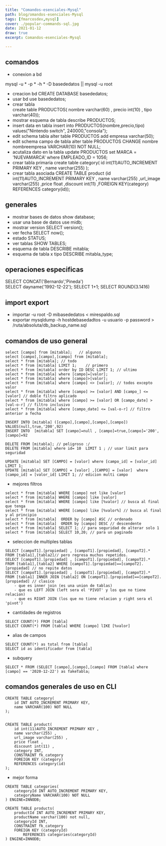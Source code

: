 ```yaml
---
title: "Comandos-esenciales-Mysql"
path: blog/omandos-esenciales-Mysql
tags: [fmarcosdev,mysql]
cover: ./popular-commands-sql.jpg
date: 2021-01-12
draw: true
excerpt: Comandos-esenciales-Mysql

---
```

## comandos  
- conexion a bd

mysql -u * -p * -h * -D basededatos    ||   mysql -u root    
- creacion bd
CREATE DATABASE basededatos;    
- usar bd
use basededatos;
- crear tabla    
create table PRODUCTOS( nombre varchar(60) , precio int(10) , tipo varchar(40));    
- mostrar esquema de  tabla
describe PRODUCTOS;  
- insert data en tabla
insert into PRODUCTOS(nombre,precio,tipo) values("Nintendo switch", 240000,"consola");  
- edit schema tabla
alter table PRODUCTOS add empresa varchar(50);    
- edit schema campo de tabla
alter table PRODUCTOS CHANGE nombre nombreempresa VARCHAR(10) NOT NULL;     
- acutaliza dato en la tabla 
update PRODUCTOS  set  MARCA = 'NUEVAMARCA'   where    EMPLEADO_ID = 1056;    
- crear tabla primaria
create table category( id int(11)AUTO_INCREMENT PRIMARY KEY , name varchar(255) );
- crear tabla asociada
CREATE TABLE product (id int(11)AUTO_INCREMENT PRIMARY KEY , name varchar(255) ,url_image varchar(255) ,price float ,discount int(11) ,FOREIGN KEY(category) REFERENCES category(id));

## generales
- mostrar bases de datos
show database;
- usar una base de datos
use midb;
- mostrar version
SELECT version();
- ver fecha
SELECT now();
- estado
STATUS;
- ver tablas
SHOW TABLES;
-  esquema de tabla
DESCRIBE mitabla;
-  esquema de tabla x tipo
DESCRIBE mitabla_type;

## operaciones especificas
SELECT CONCAT('Bernardo','Pineda')  
SELECT dayname('1992-12-22');
SELECT 1+1;
SELECT ROUND(3.1416)
## import export
- importar
-u root -D mibasededatos < mirespaldo.sql
- exportar
mysqldump -h hostdebasedadtos -u usuario -p password > /ruta/absoluta/db_backup_name.sql    
## comandos de uso general
```
select [campo] from [mitabla];   // algunos
select [campo],[campo],[campo] from [mitabla];
select * from [mitabla]; // todo
select * from [mitabla] LIMIT 1;    // primero
select * from [mitabla] order by ID DESC LIMIT 1; // ultimo
select * from [mitabla] where [campo]=[valor];
select * from [mitabla] where [campo]>[valor];
select * from [mitabla] where [campo] <> [valor]; // todos excepto valor
select * from [mitabla] where [campo] >= [valor] AND [campo_] <= [valor] // doble filtro aplicado  
select * from [mitabla] where [campo] >= [valor] OR [campo_date] > [val-o-r] // filtro inclusivo
select * from [mitabla] where [campo_date] <= [val-o-r] // filtro anterior a fecha
```

```
INSERT INTO [mitabla] ([campo],[campo],[campo],[campo]) VALUES(null,true,'200',92)
INSERT INTO  [mitabla] SET [campo]=null , [campo]=true,[campo]='200',[campo]=92

```
```
DELETE FROM [mitabla]; // peligroso :/
DELETE FROM [mitabla] where id= 10  LIMIT 1 ; // usar limit para seguridad
```
```
UPDATE [mitabla] SET [CAMPO] = [valor] where [campo_id] = [valor_id] LIMIT 1;
UPDATE [mitabla] SET [CAMPO] = [valor] ,[CAMPO] = [valor]  where [campo_id] = [valor_id] LIMIT 1; // edicion multi campo
```


- mejores filtros
```
select * from [mitabla] WHERE [campo] not like [valor]  
select * from [mitabla] WHERE [campo] like [valor]  
select * from [mitabla] WHERE [campo] like [%valor] // busca al final que tenga
select * from [mitabla] WHERE [campo] like [%valor%] // busca al final y al principio  
select * from [mitabla]  ORDER by [campo] ASC // ordenado
select * from [mitabla]  ORDER by [campo] DESC // descendente
select * from [mitabla] SELECT 1; // para seguridad de alterar solo 1
select * from [mitabla] SELECT 10,20; // para un paginado
```

- seleccion de multiples tablas
```
SELECT [campoT1].[propiedad] , [campoT1].[propiedad], [campoT2].*  FROM [tabla1],[tabla2]// pero regresa muchos repetidos.
SELECT [campoT1].[propiedad] , [campoT1].[propiedad], [campoT2].*  FROM [tabla1],[tabla2] WHERE [campoT1].[propiedad]==[campoT2].[propiedad] // no repite datos
SELECT [campoT1].[propiedad] , [campoT1].[propiedad], [campoT2].*  FROM [tabla1] INNER JOIN [tabla2] ON [campoT1].[propiedad]==[campoT2].[propiedad] // clasico
    - que es inner join (es una union de tablas)
    - que es LEFT JOIN (left sera el 'PIVOT' y los que no tiene relacion)
    - que es RIGHT JOIN (los que no tiene relacion y right sera el 'pivot')
```

- cantidades de registros
```
SELECT COUNT(*) FROM [tabla]
SELECT COUNT(*) FROM [tabla] WHERE [campo] lIKE [%valor]

```

- alias de campos
```
SELECT COUNT(*) as total from [tabla]
SELECT id as identificador from [tabla]
```

- subquery
```
SELECT * FROM (SELECT [campo],[campo],[campo] FROM [tabla] where [campo] == '2020-12-22') as fakeTabla;
```

 

## comandos generales de uso en CLI



```
CREATE TABLE category(
    id INT AUTO_INCREMENT PRIMARY KEY,
    name VARCHAR(100) NOT NULL
);


CREATE TABLE product(
    id int(11)AUTO_INCREMENT PRIMARY KEY ,
    name varchar(255) ,
    url_image varchar(255) ,
    price float ,
    discount int(11) ,
    category INT,  
    CONSTRAINT fk_category
    FOREIGN KEY (category) 
    REFERENCES category(id)
);

```
- mejor forma
```
CREATE TABLE categories(
    categoryId INT AUTO_INCREMENT PRIMARY KEY,
    categoryName VARCHAR(100) NOT NULL
) ENGINE=INNODB;

CREATE TABLE products(
    productId INT AUTO_INCREMENT PRIMARY KEY,
    productName varchar(100) not null,
    categoryId INT,
    CONSTRAINT fk_category
    FOREIGN KEY (categoryId) 
        REFERENCES categories(categoryId)
) ENGINE=INNODB;
```





